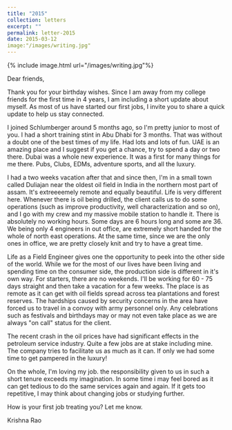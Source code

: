 ```yaml
---
title: "2015"
collection: letters
excerpt: ""
permalink: letter-2015
date: 2015-03-12
image:"/images/writing.jpg"
---
```

{% include image.html url="/images/writing.jpg"%}

Dear friends, 

Thank you for your birthday wishes. Since I am away from my college friends for the first time in 4 years, I am including a short update about myself. As most of us have started our first jobs, I invite you to share a quick update to help us stay connected. 

I joined Schlumberger around 5 months ago, so I'm pretty junior to most of you. I had a short training stint in Abu Dhabi for 3 months. That was without a doubt one of the best times of my life. Had lots and lots of fun. UAE is an amazing place and I suggest if you get a chance, try to spend a day or two there. Dubai was a whole new experience. It was a first for many things for me there. Pubs, Clubs, EDMs, adventure sports, and all the luxury.

I had a two weeks vacation after that and since then, I'm in a small town called Duliajan near the oldest oil field in India in the northern most part of assam. It's extreeeemely remote and equally beautiful. Life is very different here. Whenever there is oil being drilled, the client calls us to do some operations (such as improve productivity, well characterization and so on), and I go with my crew  and my massive mobile station to handle it. There is absolutely no working hours. Some days are 6 hours long and some are 36. We being only 4 engineers in out office, are extremely short handed for the whole of north east operations. At the same time, since we are the only ones in office, we are pretty closely knit and try to have a great time. 

Life as a Field Engineer gives one the opportunity to  peek into the other side of the world. While we for the most of our lives have been living and spending time on the consumer side, the production side is different in it's own way. For starters, there are no weekends. I'll be working for 60 - 75 days straight and then take a vacation for a few weeks. The place is as remote as it can get with oil fields spread across tea plantations and forest reserves. The hardships caused by security concerns in the area have forced us to travel in a convoy with army personnel only. Any celebrations such as festivals and birthdays may or may not even take place as we are always "on call" status for the client. 

The recent crash in the oil prices have had significant effects in the petroleum service industry. Quite a few jobs are at stake including mine. The company tries to facilitate us as much as it can. If only we had some time to get pampered in the luxury!

On the whole, I'm loving my job. the responsibility given to us in such a short tenure exceeds my imagination. In some time i may feel bored as it can get tedious to do the same services again and again. If it gets too repetitive, I may think about changing jobs or studying further. 

How is your first job treating you? Let me know. 

Krishna Rao
